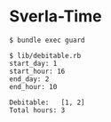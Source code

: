 # Sverla-Time
```
$ bundle exec guard
```

    $ lib/debitable.rb
    start_day: 1
    start_hour: 16
    end_day: 2
    end_hour: 10

    Debitable:   [1, 2]
    Total hours: 3
